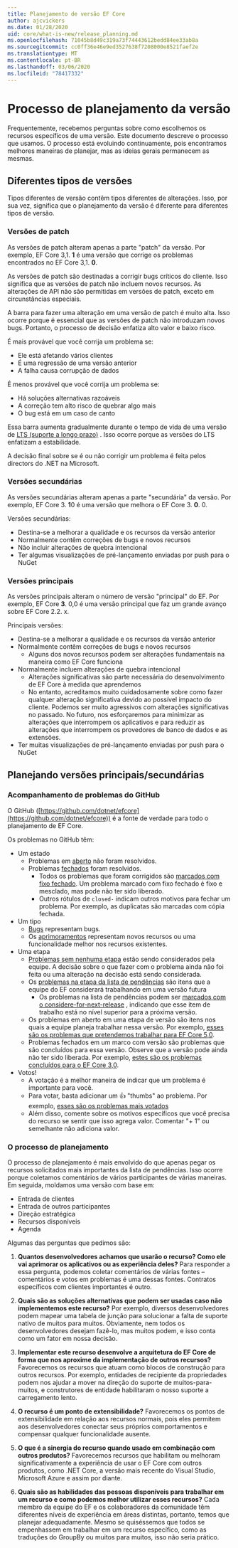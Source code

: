 ```yaml
---
title: Planejamento de versão EF Core
author: ajcvickers
ms.date: 01/28/2020
uid: core/what-is-new/release_planning.md
ms.openlocfilehash: 71045b8d49c319a73f74443612bedd84ee33ab8a
ms.sourcegitcommit: cc0ff36e46e9ed3527638f7208000e8521faef2e
ms.translationtype: MT
ms.contentlocale: pt-BR
ms.lasthandoff: 03/06/2020
ms.locfileid: "78417332"
---
```

# <a name="release-planning-process"></a>Processo de planejamento da versão

Frequentemente, recebemos perguntas sobre como escolhemos os recursos específicos de uma versão.
Este documento descreve o processo que usamos.
O processo está evoluindo continuamente, pois encontramos melhores maneiras de planejar, mas as ideias gerais permanecem as mesmas.

## <a name="different-kinds-of-releases"></a>Diferentes tipos de versões

Tipos diferentes de versão contêm tipos diferentes de alterações.
Isso, por sua vez, significa que o planejamento da versão é diferente para diferentes tipos de versão.

### <a name="patch-releases"></a>Versões de patch

As versões de patch alteram apenas a parte "patch" da versão.
Por exemplo, EF Core 3,1. **1** é uma versão que corrige os problemas encontrados no EF Core 3,1. **0**.

As versões de patch são destinadas a corrigir bugs críticos do cliente.
Isso significa que as versões de patch não incluem novos recursos.
As alterações de API não são permitidas em versões de patch, exceto em circunstâncias especiais.

A barra para fazer uma alteração em uma versão de patch é muito alta.
Isso ocorre porque é essencial que as versões de patch não introduzam novos bugs.
Portanto, o processo de decisão enfatiza alto valor e baixo risco.

É mais provável que você corrija um problema se:
  * Ele está afetando vários clientes
  * É uma regressão de uma versão anterior
  * A falha causa corrupção de dados

É menos provável que você corrija um problema se:
  * Há soluções alternativas razoáveis
  * A correção tem alto risco de quebrar algo mais
  * O bug está em um caso de canto

Essa barra aumenta gradualmente durante o tempo de vida de uma versão de [LTS (suporte a longo prazo)](https://dotnet.microsoft.com/platform/support/policy/dotnet-core) . Isso ocorre porque as versões do LTS enfatizam a estabilidade.

A decisão final sobre se é ou não corrigir um problema é feita pelos directors do .NET na Microsoft.

### <a name="minor-releases"></a>Versões secundárias

As versões secundárias alteram apenas a parte "secundária" da versão.
Por exemplo, EF Core 3. **1**0 é uma versão que melhora o EF Core 3. **0**. 0.

Versões secundárias:
* Destina-se a melhorar a qualidade e os recursos da versão anterior
* Normalmente contêm correções de bugs e novos recursos
* Não incluir alterações de quebra intencional
* Ter algumas visualizações de pré-lançamento enviadas por push para o NuGet

### <a name="major-releases"></a>Versões principais

As versões principais alteram o número de versão "principal" do EF.
Por exemplo, EF Core **3**. 0,0 é uma versão principal que faz um grande avanço sobre EF Core 2.2. x.

Principais versões:
* Destina-se a melhorar a qualidade e os recursos da versão anterior
* Normalmente contêm correções de bugs e novos recursos
  * Alguns dos novos recursos podem ser alterações fundamentais na maneira como EF Core funciona
* Normalmente incluem alterações de quebra intencional
  * Alterações significativas são parte necessária do desenvolvimento de EF Core à medida que aprendemos
  * No entanto, acreditamos muito cuidadosamente sobre como fazer qualquer alteração significativa devido ao possível impacto do cliente. Podemos ser muito agressivos com alterações significativas no passado. No futuro, nos esforçaremos para minimizar as alterações que interrompem os aplicativos e para reduzir as alterações que interrompem os provedores de banco de dados e as extensões.
* Ter muitas visualizações de pré-lançamento enviadas por push para o NuGet

## <a name="planning-for-majorminor-releases"></a>Planejando versões principais/secundárias

### <a name="github-issue-tracking"></a>Acompanhamento de problemas do GitHub

O GitHub ([https://github.com/dotnet/efcore](https://github.com/dotnet/efcore)) é a fonte de verdade para todo o planejamento de EF Core.

Os problemas no GitHub têm:

* Um estado
  * Problemas em [aberto](https://github.com/dotnet/efcore/issues) não foram resolvidos.
  * Problemas [fechados](https://github.com/dotnet/efcore/issues?q=is%3Aissue+is%3Aclosed) foram resolvidos.
    * Todos os problemas que foram corrigidos são [marcados com fixo fechado](https://github.com/dotnet/efcore/issues?q=is%3Aissue+label%3Aclosed-fixed+is%3Aclosed). Um problema marcado com fixo fechado é fixo e mesclado, mas pode não ter sido liberado.
    * Outros rótulos de `closed-` indicam outros motivos para fechar um problema. Por exemplo, as duplicatas são marcadas com cópia fechada.
* Um tipo
  * [Bugs](https://github.com/dotnet/efcore/issues?q=is%3Aissue+is%3Aopen+label%3Atype-bug) representam bugs.
  * Os [aprimoramentos](https://github.com/dotnet/efcore/issues?q=is%3Aissue+is%3Aopen+label%3Atype-enhancement) representam novos recursos ou uma funcionalidade melhor nos recursos existentes.
* Uma etapa
  * [Problemas sem nenhuma etapa](https://github.com/dotnet/efcore/issues?q=is%3Aopen+is%3Aissue+no%3Amilestone) estão sendo considerados pela equipe. A decisão sobre o que fazer com o problema ainda não foi feita ou uma alteração na decisão está sendo considerada.
  * Os [problemas na etapa da lista de pendências](https://github.com/dotnet/efcore/issues?q=is%3Aopen+is%3Aissue+milestone%3ABacklog) são itens que a equipe do EF considerará trabalhando em uma versão futura
    * Os problemas na lista de pendências podem ser [marcados com o considere-for-next-release](https://github.com/dotnet/efcore/issues?q=is%3Aissue+is%3Aopen+label%3Aconsider-for-next-release) , indicando que esse item de trabalho está no nível superior para a próxima versão.
  * Os problemas em aberto em uma etapa de versão são itens nos quais a equipe planeja trabalhar nessa versão. Por exemplo, [esses são os problemas que pretendemos trabalhar para EF Core 5,0](https://github.com/dotnet/efcore/issues?q=is%3Aopen+is%3Aissue+milestone%3A5.0.0).
  * Problemas fechados em um marco com versão são problemas que são concluídos para essa versão. Observe que a versão pode ainda não ter sido liberada. Por exemplo, [estes são os problemas concluídos para o EF Core 3,0](https://github.com/dotnet/efcore/issues?q=is%3Aissue+milestone%3A3.0.0+is%3Aclosed).
* Votos!
  * A votação é a melhor maneira de indicar que um problema é importante para você.
  * Para votar, basta adicionar um 👍 "thumbs" ao problema. Por exemplo, [esses são os problemas mais votados](https://github.com/dotnet/efcore/issues?q=is%3Aissue+is%3Aopen+sort%3Areactions-%2B1-desc)
  * Além disso, comente sobre os motivos específicos que você precisa do recurso se sentir que isso agrega valor. Comentar "+ 1" ou semelhante não adiciona valor.

### <a name="the-planning-process"></a>O processo de planejamento

O processo de planejamento é mais envolvido do que apenas pegar os recursos solicitados mais importantes da lista de pendências.
Isso ocorre porque coletamos comentários de vários participantes de várias maneiras.
Em seguida, moldamos uma versão com base em:

* Entrada de clientes
* Entrada de outros participantes
* Direção estratégica
* Recursos disponíveis
* Agenda

Algumas das perguntas que pedimos são:

1. **Quantos desenvolvedores achamos que usarão o recurso? Como ele vai aprimorar os aplicativos ou as experiência deles?** Para responder a essa pergunta, podemos coletar comentários de várias fontes – comentários e votos em problemas é uma dessas fontes. Contratos específicos com clientes importantes é outro.

2. **Quais são as soluções alternativas que podem ser usadas caso não implementemos este recurso?** Por exemplo, diversos desenvolvedores podem mapear uma tabela de junção para solucionar a falta de suporte nativo de muitos para muitos. Obviamente, nem todos os desenvolvedores desejam fazê-lo, mas muitos podem, e isso conta como um fator em nossa decisão.

3. **Implementar este recurso desenvolve a arquitetura do EF Core de forma que nos aproxime da implementação de outros recursos?** Favorecemos os recursos que atuam como blocos de construção para outros recursos. Por exemplo, entidades de recipiente da propriedades podem nos ajudar a mover na direção do suporte de muitos-para-muitos, e construtores de entidade habilitaram o nosso suporte a carregamento lento.

4. **O recurso é um ponto de extensibilidade?** Favorecemos os pontos de extensibilidade em relação aos recursos normais, pois eles permitem aos desenvolvedores conectar seus próprios comportamentos e compensar qualquer funcionalidade ausente.

5. **O que é a sinergia do recurso quando usado em combinação com outros produtos?** Favorecemos recursos que habilitam ou melhoram significativamente a experiência de usar o EF Core com outros produtos, como .NET Core, a versão mais recente do Visual Studio, Microsoft Azure e assim por diante.

6. **Quais são as habilidades das pessoas disponíveis para trabalhar em um recurso e como podemos melhor utilizar esses recursos?** Cada membro da equipe do EF e os colaboradores da comunidade têm diferentes níveis de experiência em áreas distintas, portanto, temos que planejar adequadamente. Mesmo se quiséssemos que todos se empenhassem em trabalhar em um recurso específico, como as traduções do GroupBy ou muitos para muitos, isso não seria prático.
